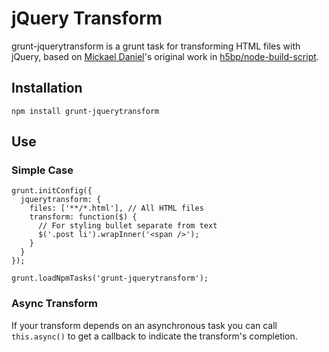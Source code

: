 # jQuery Transform

grunt-jquerytransform is a grunt task for transforming HTML files with jQuery, based on [Mickael Daniel](http://github.com/mklabs)'s original work in [h5bp/node-build-script](//github.com/h5bp/node-build-script).

## Installation

	npm install grunt-jquerytransform

## Use

### Simple Case

```
grunt.initConfig({
  jquerytransform: {
    files: ['**/*.html'], // All HTML files
    transform: function($) {
      // For styling bullet separate from text
      $('.post li').wrapInner('<span />');
    }
  }
});

grunt.loadNpmTasks('grunt-jquerytransform');

```

### Async Transform

If your transform depends on an asynchronous task you can call `this.async()` to get a callback to indicate the transform's completion.